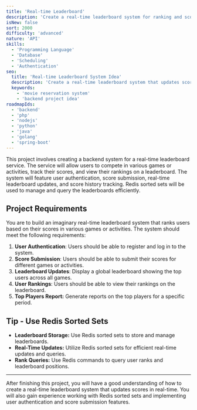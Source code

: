 ```yaml
---
title: 'Real-time Leaderboard'
description: 'Create a real-time leaderboard system for ranking and scoring.'
isNew: false
sort: 2000
difficulty: 'advanced'
nature: 'API'
skills:
  - 'Programming Language'
  - 'Database'
  - 'Scheduling'
  - 'Authentication'
seo:
  title: 'Real-time Leaderboard System Idea'
  description: 'Create a real-time leaderboard system that updates scores in real-time.'
  keywords:
    - 'movie reservation system'
    - 'backend project idea'
roadmapIds:
  - 'backend'
  - 'php'
  - 'nodejs'
  - 'python'
  - 'java'
  - 'golang'
  - 'spring-boot'
---
```


This project involves creating a backend system for a real-time leaderboard service. The service will allow users to compete in various games or activities, track their scores, and view their rankings on a leaderboard. The system will feature user authentication, score submission, real-time leaderboard updates, and score history tracking. Redis sorted sets will be used to manage and query the leaderboards efficiently.

## Project Requirements

You are to build an imaginary real-time leaderboard system that ranks users based on their scores in various games or activities. The system should meet the following requirements:

1. **User Authentication**: Users should be able to register and log in to the system.
2. **Score Submission**: Users should be able to submit their scores for different games or activities.
3. **Leaderboard Updates**: Display a global leaderboard showing the top users across all games.
4. **User Rankings**: Users should be able to view their rankings on the leaderboard.
5. **Top Players Report:** Generate reports on the top players for a specific period.

## Tip - Use Redis Sorted Sets

- **Leaderboard Storage:** Use Redis sorted sets to store and manage leaderboards.
- **Real-Time Updates:** Utilize Redis sorted sets for efficient real-time updates and queries.
- **Rank Queries:** Use Redis commands to query user ranks and leaderboard positions.

<hr />

After finishing this project, you will have a good understanding of how to create a real-time leaderboard system that updates scores in real-time. You will also gain experience working with Redis sorted sets and implementing user authentication and score submission features.
